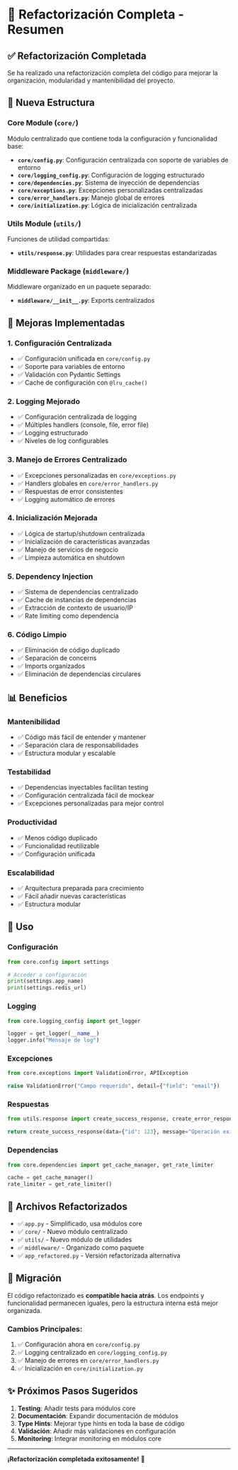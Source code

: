 # 🎯 Refactorización Completa - Resumen

## ✅ Refactorización Completada

Se ha realizado una refactorización completa del código para mejorar la organización, modularidad y mantenibilidad del proyecto.

## 📁 Nueva Estructura

### **Core Module** (`core/`)
Módulo centralizado que contiene toda la configuración y funcionalidad base:

- **`core/config.py`**: Configuración centralizada con soporte de variables de entorno
- **`core/logging_config.py`**: Configuración de logging estructurado
- **`core/dependencies.py`**: Sistema de inyección de dependencias
- **`core/exceptions.py`**: Excepciones personalizadas centralizadas
- **`core/error_handlers.py`**: Manejo global de errores
- **`core/initialization.py`**: Lógica de inicialización centralizada

### **Utils Module** (`utils/`)
Funciones de utilidad compartidas:

- **`utils/response.py`**: Utilidades para crear respuestas estandarizadas

### **Middleware Package** (`middleware/`)
Middleware organizado en un paquete separado:

- **`middleware/__init__.py`**: Exports centralizados

## 🔧 Mejoras Implementadas

### 1. **Configuración Centralizada**
- ✅ Configuración unificada en `core/config.py`
- ✅ Soporte para variables de entorno
- ✅ Validación con Pydantic Settings
- ✅ Cache de configuración con `@lru_cache()`

### 2. **Logging Mejorado**
- ✅ Configuración centralizada de logging
- ✅ Múltiples handlers (console, file, error file)
- ✅ Logging estructurado
- ✅ Niveles de log configurables

### 3. **Manejo de Errores Centralizado**
- ✅ Excepciones personalizadas en `core/exceptions.py`
- ✅ Handlers globales en `core/error_handlers.py`
- ✅ Respuestas de error consistentes
- ✅ Logging automático de errores

### 4. **Inicialización Mejorada**
- ✅ Lógica de startup/shutdown centralizada
- ✅ Inicialización de características avanzadas
- ✅ Manejo de servicios de negocio
- ✅ Limpieza automática en shutdown

### 5. **Dependency Injection**
- ✅ Sistema de dependencias centralizado
- ✅ Cache de instancias de dependencias
- ✅ Extracción de contexto de usuario/IP
- ✅ Rate limiting como dependencia

### 6. **Código Limpio**
- ✅ Eliminación de código duplicado
- ✅ Separación de concerns
- ✅ Imports organizados
- ✅ Eliminación de dependencias circulares

## 📊 Beneficios

### **Mantenibilidad**
- ✅ Código más fácil de entender y mantener
- ✅ Separación clara de responsabilidades
- ✅ Estructura modular y escalable

### **Testabilidad**
- ✅ Dependencias inyectables facilitan testing
- ✅ Configuración centralizada fácil de mockear
- ✅ Excepciones personalizadas para mejor control

### **Productividad**
- ✅ Menos código duplicado
- ✅ Funcionalidad reutilizable
- ✅ Configuración unificada

### **Escalabilidad**
- ✅ Arquitectura preparada para crecimiento
- ✅ Fácil añadir nuevas características
- ✅ Estructura modular

## 🚀 Uso

### Configuración
```python
from core.config import settings

# Acceder a configuración
print(settings.app_name)
print(settings.redis_url)
```

### Logging
```python
from core.logging_config import get_logger

logger = get_logger(__name__)
logger.info("Mensaje de log")
```

### Excepciones
```python
from core.exceptions import ValidationError, APIException

raise ValidationError("Campo requerido", detail={"field": "email"})
```

### Respuestas
```python
from utils.response import create_success_response, create_error_response

return create_success_response(data={"id": 123}, message="Operación exitosa")
```

### Dependencias
```python
from core.dependencies import get_cache_manager, get_rate_limiter

cache = get_cache_manager()
rate_limiter = get_rate_limiter()
```

## 📝 Archivos Refactorizados

- ✅ `app.py` - Simplificado, usa módulos core
- ✅ `core/` - Nuevo módulo centralizado
- ✅ `utils/` - Nuevo módulo de utilidades
- ✅ `middleware/` - Organizado como paquete
- ✅ `app_refactored.py` - Versión refactorizada alternativa

## 🔄 Migración

El código refactorizado es **compatible hacia atrás**. Los endpoints y funcionalidad permanecen iguales, pero la estructura interna está mejor organizada.

### Cambios Principales:
1. ✅ Configuración ahora en `core/config.py`
2. ✅ Logging centralizado en `core/logging_config.py`
3. ✅ Manejo de errores en `core/error_handlers.py`
4. ✅ Inicialización en `core/initialization.py`

## ✨ Próximos Pasos Sugeridos

1. **Testing**: Añadir tests para módulos core
2. **Documentación**: Expandir documentación de módulos
3. **Type Hints**: Mejorar type hints en toda la base de código
4. **Validación**: Añadir más validaciones en configuración
5. **Monitoring**: Integrar monitoring en módulos core

---

**¡Refactorización completada exitosamente!** 🎉





